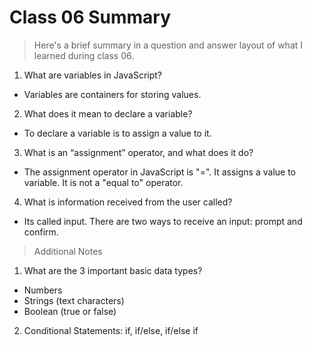 # Class 06 Summary

> Here's a brief summary in a question and answer layout of what I learned during class 06.

1. What are variables in JavaScript?
* Variables are containers for storing values. 
2. What does it mean to declare a variable?
* To declare a variable is to assign a value to it.
3. What is an “assignment” operator, and what does it do?
* The assignment operator in JavaScript is "=". It assigns a value to variable. It is not a "equal to" operator.
4. What is information received from the user called?
* Its called input. There are two ways to receive an input: prompt and confirm.

> Additional Notes
1. What are the 3 important basic data types?
* Numbers
* Strings (text characters)
* Boolean (true or false)

2. Conditional Statements: if, if/else, if/else if